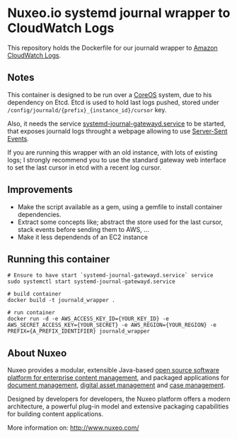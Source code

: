 Nuxeo.io systemd journal wrapper to CloudWatch Logs
===================================================

This repository holds the Dockerfile for our journald wrapper to [Amazon CloudWatch Logs](http://aws.amazon.com/about-aws/whats-new/2014/07/10/introducing-amazon-cloudwatch-logs/).

Notes
-----

This container is designed to be run over a [CoreOS](https://coreos.com/) system, due to his dependency on Etcd. Etcd is used to hold last logs pushed, stored under `/config/journald/{prefix}_{instance_id}/cursor` key.

Also, it needs the service [systemd-journal-gatewayd.service](http://www.freedesktop.org/software/systemd/man/systemd-journal-gatewayd.service.html) to be started, that exposes journald logs throught a webpage allowing to use [Server-Sent Events](https://developer.mozilla.org/en-US/docs/Server-sent_events/Using_server-sent_events).

If you are running this wrapper with an old instance, with lots of existing logs; I strongly recommend you to use the standard gateway web interface to set the last cursor in etcd with a recent log cursor.

Improvements
-----------

 - Make the script available as a gem, using a gemfile to install container dependencies.
 - Extract some concepts like; abstract the store used for the last cursor, stack events before sending them to AWS, ...
 - Make it less dependends of an EC2 instance

Running this container
----------------------

    # Ensure to have start `systemd-journal-gatewayd.service` service
    sudo systemctl start systemd-journal-gatewayd.service

    # build container
    docker build -t journald_wrapper .

    # run container
    docker run -d -e AWS_ACCESS_KEY_ID={YOUR_KEY_ID} -e AWS_SECRET_ACCESS_KEY={YOUR_SECRET} -e AWS_REGION={YOUR_REGION} -e PREFIX={A_PREFIX_IDENTIFIER} journald_wrapper

About Nuxeo
-----------

Nuxeo provides a modular, extensible Java-based
[open source software platform for enterprise content management](http://www.nuxeo.com/en/products/ep),
and packaged applications for [document management](http://www.nuxeo.com/en/products/document-management),
[digital asset management](http://www.nuxeo.com/en/products/dam) and
[case management](http://www.nuxeo.com/en/products/case-management).

Designed by developers for developers, the Nuxeo platform offers a modern
architecture, a powerful plug-in model and extensive packaging
capabilities for building content applications.

More information on: <http://www.nuxeo.com/>
